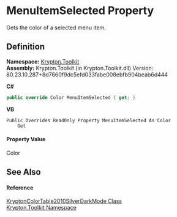 # MenuItemSelected Property


Gets the color of a selected menu item.



## Definition
**Namespace:** <a href="79d2eac2-21f4-54ff-7552-b20c33c30600.md">Krypton.Toolkit</a>  
**Assembly:** Krypton.Toolkit (in Krypton.Toolkit.dll) Version: 80.23.10.287+8d7660f9dc5efd033fabe008ebfb904beab6d444

**C#**
``` C#
public override Color MenuItemSelected { get; }
```
**VB**
``` VB
Public Overrides ReadOnly Property MenuItemSelected As Color
	Get
```



#### Property Value
Color

## See Also


#### Reference
<a href="0a52afc7-d872-5621-7dc9-b0c63d93539a.md">KryptonColorTable2010SilverDarkMode Class</a>  
<a href="79d2eac2-21f4-54ff-7552-b20c33c30600.md">Krypton.Toolkit Namespace</a>  
